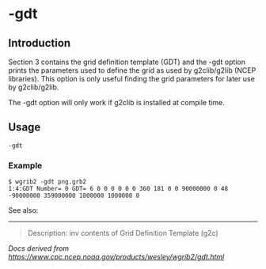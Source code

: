 # -gdt

## Introduction

Section 3 contains the grid definition template (GDT)
and the -gdt option prints the
parameters used to define the grid as
used by g2clib/g2lib (NCEP libraries). This option is
only useful finding the grid parameters for later use
by g2clib/g2lib.

The -gdt option will only
work if g2clib is installed at compile time.

## Usage

```
-gdt
```

### Example

```
$ wgrib2 -gdt png.grb2
1:4:GDT Number= 0 GDT= 6 0 0 0 0 0 0 360 181 0 0 90000000 0 48 -90000000 359000000 1000000 1000000 0
```

See also:

---

> Description: inv contents of Grid Definition Template (g2c)

_Docs derived from <https://www.cpc.ncep.noaa.gov/products/wesley/wgrib2/gdt.html>_
